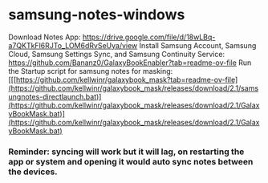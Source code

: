 # samsung-notes-windows

Download Notes App: https://drive.google.com/file/d/18wLBq-a7QKTkFl6RJTo_LOM6dRvSeUya/view
Install Samsung Account, Samsung Cloud, Samsung Settings Sync, and Samsung Continuity Service: https://github.com/Bananz0/GalaxyBookEnabler?tab=readme-ov-file
Run the Startup script for samsung notes for masking: [[[https://github.com/kellwinr/galaxybook_mask?tab=readme-ov-file](https://github.com/kellwinr/galaxybook_mask/releases/download/2.1/samsungnotes-directlaunch.bat)](https://github.com/kellwinr/galaxybook_mask/releases/download/2.1/GalaxyBookMask.bat)](https://github.com/kellwinr/galaxybook_mask/releases/download/2.1/GalaxyBookMask.bat)

### Reminder: syncing will work but it will lag, on restarting the app or system and opening it would auto sync notes between the devices.
